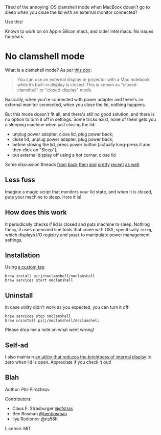 Tired of the annoying iOS clamshell mode when MacBook doesn't go to sleep when you close the lid with an external monitor connected?

Use this!

Known to work on on Apple Silicon macs, and older Intel macs. No issues for years.

# No clamshell mode

What is a clamshell mode? As per [this doc](https://support.apple.com/en-us/HT201834):

> You can use an external display or projector with a Mac notebook while its built-in display is closed. This is known as "closed-clamshell" or "closed-display" mode.

Basically, when you're connected with power adapter and there's an external monitor connected, when you close the lid, nothing happens.

But this mode doesn't fit all, and there's still no good solution, and there is no option to turn it off in settings. Some tricks exist, none of them gets you a sleeping machine when just closing the lid:

  - unplug power adapter, close lid, plug power back;
  - close lid, unplug power adapter, plug power back;
  - before closing the lid, press power button (actually long-press it and then click on "Sleep");
  - put external display off using a hot corner, close lid

Some discussion threads [from](https://discussions.apple.com/thread/3196000) [back](http://forums.macrumors.com/threads/clamshell-mode-vs-sleep.1468082/) [then](http://apple.stackexchange.com/questions/18037/why-wont-closing-the-lid-sleep-my-macbook-pro-with-external-monitor-attached-af) [and](http://apple.stackexchange.com/questions/19932/force-macbook-to-sleep-when-lid-closed-and-external-monitor-connected-in-lion) [pretty](http://apple.stackexchange.com/questions/90692/turn-off-both-displays-when-in-clamshell-mode) [recent](http://apple.stackexchange.com/questions/152777/how-to-disable-clamshell-mode-in-yosemite) [as well](http://superuser.com/questions/797755/disable-clamshell-mode-in-os-x-mountain-lion).

## Less fuss

Imagine a magic script that monitors your lid state, and when it is closed, puts your machine to sleep.
Here it is!

## How does this work

It periodically checks if lid is closed and puts machine to sleep. Nothing fancy, it uses command line tools that come with OSX, specifically `ioreg`, which displays I/O registry and `pmset` to manipulate power management settings.

## Installation

Using [a custom tap](https://github.com/pirj/homebrew-noclamshell):

    brew install pirj/noclamshell/noclamshell
    brew services start noclamshell

## Uninstall

In case utility didn't work as you expected, you can turn it off:

    brew services stop noclamshell
    brew uninstall pirj/noclamshell/noclamshell

Please drop me a note on what went wrong!

## Self-ad

I also maintain [an utility that reduces the brightness of internal display](https://github.com/pirj/nobacklight) to zero when lid is open. Appreciate if you check it out!

## Blah

Author: Phil Pirozhkov

Contributors:
 - Claus F. Strasburger [@cfstras](https://github.com/cfstras)
 - Ben Bosman [@benbosman](https://github.com/benbosman)
 - Ilya Rodionov [@ris58h](https://github.com/ris58h)

License: MIT
